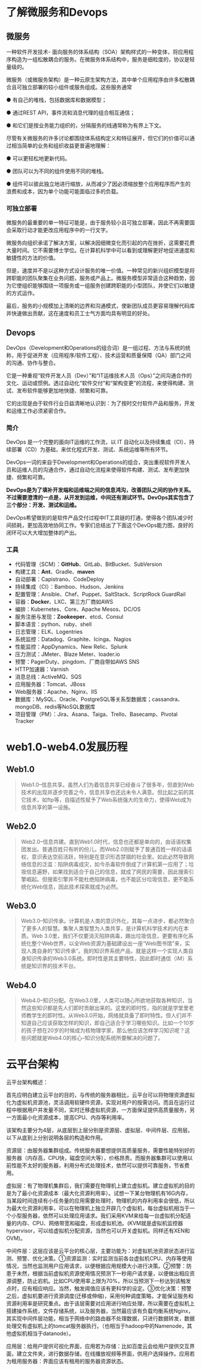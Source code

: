 #  了解微服务和Devops

## 微服务

一种软件开发技术- 面向服务的体系结构（SOA）架构样式的一种变体，将应用程序构造为一组松散耦合的服务。在微服务体系结构中，服务是细粒度的，协议是轻量级的。

微服务（或微服务架构）是一种云原生架构方法，其中单个应用程序由许多松散耦合且可独立部署的较小组件或服务组成。这些服务通常

● 有自己的堆栈，包括数据库和数据模型；

● 通过REST API，事件流和消息代理的组合相互通信；

● 和它们是按业务能力组织的，分隔服务的线通常称为有界上下文。

尽管有关微服务的许多讨论都围绕体系结构定义和特征展开，但它们的价值可以通过相当简单的业务和组织收益更普遍地理解：

● 可以更轻松地更新代码。

● 团队可以为不同的组件使用不同的堆栈。

● 组件可以彼此独立地进行缩放，从而减少了因必须缩放整个应用程序而产生的浪费和成本，因为单个功能可能面临过多的负载。

### 可独立部署

微服务的最重要的单一特征可能是，由于服务较小且可独立部署，因此不再需要国会采取行动才能更改应用程序中的一行文字。

微服务向组织承诺了解决方案，以解决因细微变化而引起的内在挫折，这需要花费大量时间。它不需要博士学位。在计算机科学中可以看到或理解更好地促进速度和敏捷性的方法的价值。

但是，速度并不是以这种方式设计服务的唯一价值。一种常见的新兴组织模型是将跨职能的团队聚集在业务问题，服务或产品上。微服务模型非常适合这种趋势，因为它使组织能够围绕一项服务或一组服务创建跨职能的小型团队，并使它们以敏捷的方式运作。

最后，服务的小规模加上清晰的边界和沟通模式，使新团队成员更容易理解代码库并快速做出贡献，这在速度和员工士气方面均具有明显的好处。

## Devops

DevOps（Development和Operations的组合词）是一组过程、方法与系统的统称，用于促进开发（应用程序/软件工程）、技术运营和质量保障（QA）部门之间的沟通、协作与整合。

它是一种重视“软件开发人员（Dev）”和“IT运维技术人员（Ops）”之间沟通合作的文化、运动或惯例。透过自动化“软件交付”和“架构变更”的流程，来使得构建、测试、发布软件能够更加地快捷、频繁和可靠。

它的出现是由于软件行业日益清晰地认识到：为了按时交付软件产品和服务，开发和运维工作必须紧密合作。

### 简介

DevOps 是一个完整的面向IT运维的工作流，以 IT 自动化以及持续集成（CI）、持续部署（CD）为基础，来优化程式开发、测试、系统运维等所有环节。

DevOps一词的来自于Development和Operations的组合，突出重视软件开发人员和运维人员的沟通合作，通过自动化流程来使得软件构建、测试、发布更加快捷、频繁和可靠。

**DevOps是为了填补开发端和运维端之间的信息鸿沟，改善团队之间的协作关系。**不过需要澄清的一点是，从开发到运维，中间还有测试环节**。DevOps其实包含了三个部分：开发、测试和运维。**

DevOps希望做到的是软件产品交付过程中IT工具链的打通，使得各个团队减少时间损耗，更加高效地协同工作。专家们总结出了下面这个DevOps能力图，良好的闭环可以大大增加整体的产出。

### 工具

- 代码管理（SCM）：**GitHub**、GitLab、BitBucket、SubVersion
- 构建工具：**Ant**、Gradle、**maven**
- 自动部署：Capistrano、CodeDeploy
- 持续集成（CI）：Bamboo、Hudson、Jenkins
- 配置管理：Ansible、Chef、Puppet、SaltStack、ScriptRock GuardRail
- 容器：**Docker**、LXC、第三方厂商如AWS
- 编排：Kubernetes、Core、Apache Mesos、DC/OS
- 服务注册与发现：**Zookeeper**、etcd、Consul
- 脚本语言：python、ruby、shell
- 日志管理：ELK、Logentries
- 系统监控：Datadog、Graphite、Icinga、Nagios
- 性能监控：AppDynamics、New Relic、Splunk
- 压力测试：JMeter、Blaze Meter、loader.io
- 预警：PagerDuty、pingdom、厂商自带如AWS SNS
- HTTP加速器：Varnish
- 消息总线：ActiveMQ、SQS
- 应用服务器：Tomcat、JBoss
- Web服务器：Apache、Nginx、IIS
- 数据库：MySQL、Oracle、PostgreSQL等关系型数据库；cassandra、mongoDB、redis等NoSQL数据库
- 项目管理（PM）：Jira、Asana、Taiga、Trello、Basecamp、Pivotal Tracker

# web1.0-web4.0发展历程

## Web1.0

> Web1.0–信息共享。虽然人们为着信息共享已经奋斗了很多年，但直到Web技术的出现并逐步完善之今，信息共享也还远未令人满意。但比起之前的其它技术，如ftp等，自描述性赋予了Web系统强大的生命力，使得Web成为信息共享的第一设施。

## Web2.0

> Web2.0–信息共建。直到Web1.0时代，信息也还都是单向的，由话语权集团发出。普通百姓只有听的份儿，而Web2.0则赋予了普通百姓一样的话语权，意识表达空前活跃，特别是在意识形态禁锢的社会里。如此必然导致网络信息的泛滥：陷阱病毒成灾，如今杀毒软件倒成了计算机第一应用了；垃圾信息遍野，如果找到适合于自己的信息，就成了网民的需要，因此搜索引擎崛起。但搜索引擎并不能杜绝陷阱病毒，也不能区分垃圾信息，更不能系统化Web信息，因此技术探索就成为必然。

## Web3.0

> Web3.0–知识传承。计算机是人类的意识外化，其每一点进步，都必然聚合了更多人的智慧。集聚人类智慧为人类共享，是计算机科学技术的内在本质。Web
> 3.0里，我们不仅要消灭陷阱病毒，踢出垃圾信息，更要有序化系统化整个Web世界，以全Web资源为基础建设出一座“Web图书馆”来，实现人类自身的“知识传承”。我的知识界系统产品，就是这样一个实现人类自身知识传承的Web3.0系统。即时性是其主要特性，因此即时通信（iM）系统是知识界的技术平台。

## Web4.0

> Web4.0–知识分配。在Web3.0里，人类可以随心所欲地获取各种知识，当然这些知识都是先人们即时贡献出来的。这里的即时性，指的就是学堂里老师教学生的即时性。从Web3.0开始，网络就具备了即时特性。但人们并不知道自己应该获取怎样的知识，即自己适合于学习哪些知识。比如一个10岁的孩子想在20岁的时候成为核物理学家，那么他应该怎样学习知识呢？这些问题就是Web4.0的核心–知识分配系统所要解决的问题了。





# 云平台架构

云平台架构概述：

   首先应明白建立云平台的目的，与传统的服务器相比，云平台可以将物理资源虚拟化为虚拟机资源池，灵活调用软硬件资源，实现对用户的按需访问。而且在运行过程中根据用户并发量不同，实时迁移虚拟机资源，一方面保证提供高质量服务，另一方面最小化资源成本，提高CPU、内存等利用率。

 

该架构主要分为4层，从底层到上层分别是资源层、虚拟层、中间件层、应用层。以下从底到上分别说明各层的构造和作用。

 

资源层：由服务器集群组成。传统服务器要想提供高质量服务，需要性能特别好的服务器（内存高，CPU快，磁盘空间大等），价格昂贵。而服务器集群可以使用以前性能不太好的服务器，利用分布式处理技术，依然可以提供可靠服务，节省费用。

 

虚拟层：有了物理机集群后，我们需要在物理机上建立虚拟机。建立虚拟机的目的是为了最小化资源成本（最大化资源利用率）。试想一下某台物理机有16G内存，当某段时间连续有小任务量的应用需要处理时，物理机的内存利用率会很低，所以为最大化资源利用率，可以在物理机上独立开辟几个虚拟机，每台虚拟机相当于一个小型服务器，依然可以处理应用请求。我们采用KVM来给每一台虚拟机分配适量的内存、CPU、网络带宽和磁盘，形成虚拟机池。(KVM就是虚拟机监控器hypervisor，可以给虚拟机分配资源，当然也可以开关虚拟机。同样还有XEN和OVM)。

 

中间件层：这层应该是云平台的核心层，主要功能为：对虚拟机池资源状态进行监测、预警、优化决策。①资源监测：实时监测当前各台虚拟机CPU、内存等使用情况，当然也监测用户应用请求，以便根据应用规模大小进行决策。②预警：防患于未然，根据当前虚拟机资源使用情况预测下一秒用户请求量，以便做出相应资源调整，防止宕机。比如CPU使用率上限为70%，所以当预测下一秒达到该触发点时，应有相应响应。当然，触发阈值应该有更科学的设定。③优化决策：预警之后，虚拟机要进行资源调度(迁移或伸缩)，采用何种调度策略，才能保证服务和资源利用率是研究重点。由于该层需要对应用进行响应处理，所以需要在虚拟机上搭建操作系统，文件存储系统，以及服务器，当然最应该有负载均衡系统Nginx，其实现中间件层功能，相当于网络中的路由器不处理数据，只进行数据转发，数据处理交有虚拟机上的tomcat服务器执行。（也相当于hadoop中的Namenode，其他虚拟机相当于datanode）。

 

应用层：给用户提供可视化界面，应用若为存储：比如百度云会给用户提供交互界面，建立文件夹，进行数据存储，在线播放视频等界面，供用户选择操作。应用若为租用服务器：界面应该有租用的服务器资源状态。